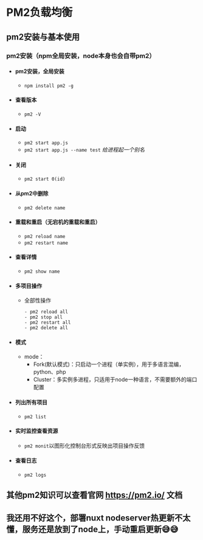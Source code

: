 # PM2负载均衡
## pm2安装与基本使用
### pm2安装（npm全局安装，node本身也会自带pm2）

- #### pm2安装，全局安装
  - `npm install pm2 -g`
- #### 查看版本 
  - `pm2 -V`
- #### 启动
  - `pm2 start app.js`
  - `pm2 start app.js --name test` *给进程起一个别名*
- #### 关闭
  - `pm2 start 0(id)`
- #### 从pm2中删除
  - `pm2 delete name`
- #### 重载和重启（无宕机的重载和重启）
  - `pm2 reload name`
  - `pm2 restart name`
- #### 查看详情
  - `pm2 show name`
- #### 多项目操作
  - 全部性操作
    ```
    - pm2 reload all 
    - pm2 stop all
    - pm2 restart all
    - pm2 delete all 
    ```
- #### 模式
  - mode：
    - Fork(默认模式)：只启动一个进程（单实例），用于多语言混编，python、php
    - Cluster：多实例多进程，只适用于node一种语言，不需要额外的端口配置
- #### 列出所有项目
  - `pm2 list`
- #### 实时监控查看资源
  - `pm2 monit`以图形化控制台形式反映出项目操作反馈
- #### 查看日志
  - `pm2 logs`
## 其他pm2知识可以查看官网 https://pm2.io/ 文档
## 我还用不好这个，部署nuxt nodeserver热更新不太懂，服务还是放到了node上，手动重启更新😅😅